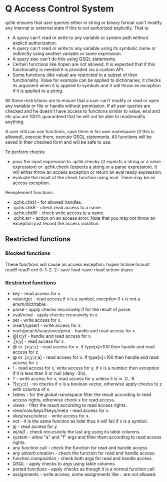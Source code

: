 # Q Access Control System

qchk ensures that user queries either in string or binary format can't modify any internal or external state if this is not authorized explicitly. That is:
* A query can't read or write to any variable or system path without explicit authorization.
* A query can't read or write to any variable using its symbolic name or indirectly using another variable or some expression.
* A query also can't do this using QSQL statements.
* Certain functions like hopen are not allowed. It is expected that if this functionality is needed it is provided via a custom API.
* Some functions (like value) are restricted to a subset of their functionality. Value for example can be applied to dictionaries, it checks its argument when it is applied to symbols and it will throw an exception if it is applied to a string.

All these restrictions are to ensure that a user can't modify or read or open any variable or file or handle without permission. If all user queries are checked and he doesn't have access to functions similar to value, eval and etc you are 100% guaranteed that he will not be able to read/modify anything.

A user still can use functions, save them in his own namespace (if this is allowed), execute them, execute QSQL statements. All functions will be saved in their checked form and will be safe to use.

To perform checks:
* pass the input expression to .qchk.checkv (it expects a string or a value expression) or .qchk.check (expects a string or a parse expression). It will either throw an access exception or return an eval ready expression.
* evaluate the result of the check function using eval. There may be an access exception.

Reimplement functions:
* .qchk.chkH - for allowed handles.
* .qchk.chkR - check read access to a name.
* .qchk.chkW - check write access to a name.
* .qchk.err - action on an access error. Note that you may not throw an exception just record the access violation.

## Restricted functions

### Blocked functions

These functions will cause an access exception: hopen hclose hcount read0 read1 exit 0: 1: 2: 2:: save load rsave rload setenv dsave.

### Restricted functions

* key - read access for x.
* value/get - read access if x is a symbol, exception if x is not a enum/dict/table.
* parse - apply checks recursively if for the result of parse.
* eval/reval - apply checks recursively to x.
* set - write access for x.
* insert/upsert - write access for x.
* each/peach/scan/over/prior - handle and read access for x.
* @[x;y] - handle and read access for x.
* .[x;y] - read access for x.
* @ or .[x;y;z] - read access for x. If type[x]<100 then handle and read access for z.
* @ or .[x;y;z;a] - read access for x. If type[x]<100 then handle and read access for z.
* ! - read access for x, write access for y, if x is a number then exception if it is less than 0 or null (deny -3!x).
* ? - write access for x, read access for y unless it is in \`0..\`9.
* ?[x;y;z] - no checks if x is a boolean vector, otherwise apply checks to z with columns of x.
* tables - for the global namespace filter the result according to read access rights, otherwise check x for read access.
* views - filter the result according to read access rights.
* view/cols/keys/fkeys/meta - read access for x.
* xkey/xasc/xdesc - write access for x.
* not - it is the same function as hdel thus it will fail if x is a symbol.
* pj - read access for y.
* wj/wj1 - check recursively the last arg using its table columns.
* system - allow "a" and "f" args and filter them according to read access rights.
* any function call - check the function for read and handle access.
* any adverb creation - check the function for read and handle access.
* function composition - check both args for read and handle access.
* QSQL - apply checks to args using table columns.
* parted functions - apply checks as though it is a normal function call.
* assignments - write access, some assignments like .: are not allowed.
